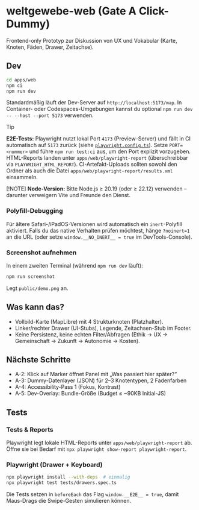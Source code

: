 # weltgewebe-web (Gate A Click-Dummy)

Frontend-only Prototyp zur Diskussion von UX und Vokabular (Karte, Knoten, Fäden, Drawer, Zeitachse).

## Dev

```bash
cd apps/web
npm ci
npm run dev
```

Standardmäßig läuft der Dev-Server auf `http://localhost:5173/map`.
In Container- oder Codespaces-Umgebungen kannst du optional `npm run dev -- --host --port 5173`
verwenden.

> [!TIP]
> **E2E-Tests:** Playwright nutzt lokal Port `4173` (Preview-Server) und fällt in CI automatisch
> auf `5173` zurück (siehe [`playwright.config.ts`](./playwright.config.ts)). Setze `PORT=<nummer>`
> und führe `npm run test:ci` aus, um den Port explizit vorzugeben.
> HTML-Reports landen unter `apps/web/playwright-report` (überschreibbar via
> `PLAYWRIGHT_HTML_REPORT`). CI-Artefakt-Uploads sollten sowohl den Ordner als auch die Datei
> `apps/web/playwright-report/results.xml` einsammeln.
>
> [!NOTE]
> **Node-Version:** Bitte Node.js ≥ 20.19 (oder ≥ 22.12) verwenden – darunter verweigern Vite und Freunde den Dienst.

### Polyfill-Debugging

Für ältere Safari-/iPadOS-Versionen wird automatisch ein `inert`-Polyfill aktiviert.
Falls du das native Verhalten prüfen möchtest, hänge `?noinert=1` an die URL
(oder setze `window.__NO_INERT__ = true` im DevTools-Console).

### Screenshot aufnehmen

In einem zweiten Terminal (während `npm run dev` läuft):

```bash
npm run screenshot
```

Legt `public/demo.png` an.

## Was kann das?

- Vollbild-Karte (MapLibre) mit 4 Strukturknoten (Platzhalter).
- Linker/rechter Drawer (UI-Stubs), Legende, Zeitachsen-Stub im Footer.
- Keine Persistenz, keine echten Filter/Abfragen (Ethik → UX → Gemeinschaft → Zukunft → Autonomie → Kosten).

## Nächste Schritte

- A-2: Klick auf Marker öffnet Panel mit „Was passiert hier später?“
- A-3: Dummy-Datenlayer (JSON) für 2–3 Knotentypen, 2 Fadenfarben
- A-4: Accessibility-Pass 1 (Fokus, Kontrast)
- A-5: Dev-Overlay: Bundle-Größe (Budget ≤ ~90KB Initial-JS)

## Tests

### Tests & Reports

Playwright legt lokale HTML-Reports unter `apps/web/playwright-report` ab. Öffne sie bei
Bedarf mit `npx playwright show-report playwright-report`.

### Playwright (Drawer + Keyboard)

```bash
npx playwright install --with-deps  # einmalig
npx playwright test tests/drawers.spec.ts
```

Die Tests setzen in `beforeEach` das Flag `window.__E2E__ = true`, damit Maus-Drags die Swipe-Gesten simulieren können.
